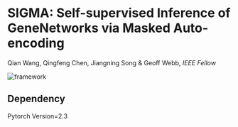 # SIGMA: Self-supervised Inference of GeneNetworks via Masked Auto-encoding

Qian Wang, Qingfeng Chen, Jiangning Song & Geoff Webb, *IEEE Fellow*

![framework](https://github.com/user-attachments/assets/241557d7-fb9a-4f8f-af12-1a0d10877351)

## Dependency

Pytorch Version=2.3
